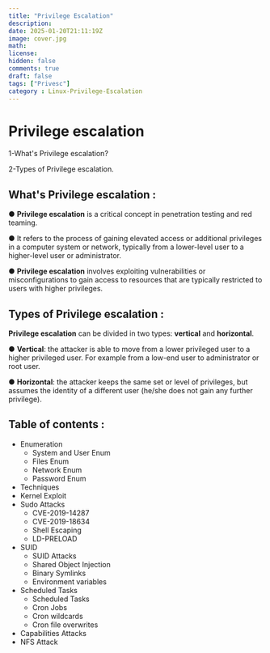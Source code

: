 ```yaml
---
title: "Privilege Escalation"
description: 
date: 2025-01-20T21:11:19Z
image: cover.jpg
math: 
license: 
hidden: false
comments: true
draft: false
tags: ["Privesc"]
category : Linux-Privilege-Escalation
---
```



# Privilege escalation 

1-What's Privilege escalation?

2-Types of Privilege escalation.

## What's Privilege escalation :

● **Privilege escalation** is a critical concept in penetration testing and red
teaming.

● It refers to the process of gaining elevated access or additional privileges
in a computer system or network, typically from a lower-level user to a
higher-level user or administrator.

● **Privilege escalation** involves exploiting vulnerabilities or
misconfigurations to gain access to resources that are typically restricted
to users with higher privileges.

## Types of Privilege escalation :
**Privilege escalation** can be divided in two types: **vertical** and **horizontal**.

● **Vertical**: the attacker is able to move from a lower privileged user to a
higher privileged user. For example from a low-end user to administrator
or root user.

● **Horizontal**: the attacker keeps the same set or level of privileges, but
assumes the identity of a different user (he/she does not gain any further
privilege).

## Table of contents :

- Enumeration 
    - System and User Enum
	- Files Enum
	- Network Enum
	- Password Enum
- Techniques
-  Kernel Exploit
- Sudo Attacks
	- CVE-2019-14287
	- CVE-2019-18634
	- Shell Escaping
	- LD-PRELOAD
- SUID
	- SUID Attacks
	- Shared Object Injection
	- Binary Symlinks
	- Environment variables
- Scheduled Tasks
	- Scheduled Tasks
	- Cron Jobs
	- Cron wildcards
	- Cron file overwrites
- Capabilities Attacks
- NFS Attack